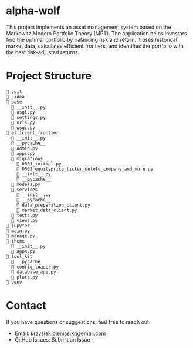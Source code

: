 # alpha-wolf
This project implements an asset management system based on the Markowitz Modern Portfolio Theory (MPT). The application helps investors find the optimal portfolio by balancing risk and return. It uses historical market data, calculates efficient frontiers, and identifies the portfolio with the best risk-adjusted returns.
# Project Structure
```
📂 .git
📂 .idea
📂 base
  📄 __init__.py
  📄 asgi.py
  📄 settings.py
  📄 urls.py
  📄 wsgi.py
📂 efficient_frontier
  📄 __init__.py
  📂 __pycache__
  📄 admin.py
  📄 apps.py
  📂 migrations
    📄 0001_initial.py
    📄 0002_equityprice_ticker_delete_company_and_more.py
    📄 __init__.py
    📂 __pycache__
  📄 models.py
  📂 services
    📄 __init__.py
    📂 __pycache__
    📄 data_preparation_client.py
    📄 market_data_client.py
  📄 tests.py
  📄 views.py
📂 jupyter
📄 main.py
📄 manage.py
📂 theme
  📄 __init__.py
  📄 apps.py
📂 tool_kit
  📂 __pycache__
  📄 config_loader.py
  📄 database_api.py
  📄 plots.py
📂 venv
```
# Contact
If you have questions or suggestions, feel free to reach out:
* Email: krzysiek.bienias.kr@email.com
*  GitHub Issues: Submit an Issue